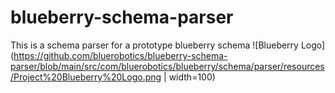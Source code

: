 # blueberry-schema-parser
This is a schema parser for a prototype blueberry schema
![Blueberry Logo](https://github.com/bluerobotics/blueberry-schema-parser/blob/main/src/com/bluerobotics/blueberry/schema/parser/resources/Project%20Blueberry%20Logo.png | width=100)

